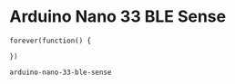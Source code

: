 # Arduino Nano 33 BLE Sense

```sim
forever(function() {

})
```

```package
arduino-nano-33-ble-sense
```